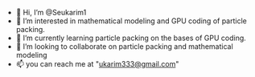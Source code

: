 - 👋 Hi, I’m @Seukarim1
- 👀 I’m interested in mathematical modeling and GPU coding of particle packing.
- 🌱 I’m currently learning particle packing on the bases of GPU coding.
- 💞️ I’m looking to collaborate on particle packing and mathematical modeling
- 📫 you can reach me at "ukarim333@gmail.com"
